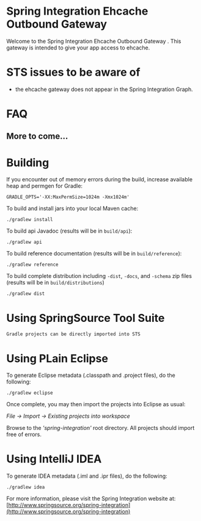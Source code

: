 Spring Integration Ehcache Outbound Gateway
=================================================

Welcome to the Spring Integration Ehcache Outbound Gateway . This gateway is intended to give your app access to ehcache.  

# STS issues to be aware of

* the ehcache gateway does not appear in the Spring Integration Graph.  

# FAQ


## More to come...

# Building

If you encounter out of memory errors during the build, increase available heap and permgen for Gradle:

    GRADLE_OPTS='-XX:MaxPermSize=1024m -Xmx1024m'

To build and install jars into your local Maven cache:

    ./gradlew install

To build api Javadoc (results will be in `build/api`):

    ./gradlew api

To build reference documentation (results will be in `build/reference`):

    ./gradlew reference

To build complete distribution including `-dist`, `-docs`, and `-schema` zip files (results will be in `build/distributions`)

    ./gradlew dist

# Using SpringSource Tool Suite

	Gradle projects can be directly imported into STS

# Using PLain Eclipse

To generate Eclipse metadata (.classpath and .project files), do the following:

    ./gradlew eclipse

Once complete, you may then import the projects into Eclipse as usual:

 *File -> Import -> Existing projects into workspace*

Browse to the *'spring-integration'* root directory. All projects should import
free of errors.

# Using IntelliJ IDEA

To generate IDEA metadata (.iml and .ipr files), do the following:

    ./gradlew idea

For more information, please visit the Spring Integration website at:
[http://www.springsource.org/spring-integration](http://www.springsource.org/spring-integration)
